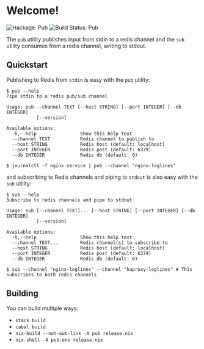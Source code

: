 # Welcome!
![Hackage: Pub](https://img.shields.io/hackage/v/pub.svg?style=flat)
![Build Status: Pub](https://travis-ci.org/ixmatus/pub.svg?branch=master)

The `pub` utility publishes input from stdin to a redis channel and the `sub`
utility consumes from a redis channel, writing to stdout.

## Quickstart
Publishing to Redis from `stdin` is easy with the `pub` utility:
```shell
$ pub --help
Pipe stdin to a redis pub/sub channel

Usage: pub --channel TEXT [--host STRING] [--port INTEGER] [--db INTEGER]
           [--version]

Available options:
  -h,--help                Show this help text
  --channel TEXT           Redis channel to publish to
  --host STRING            Redis host (default: localhost)
  --port INTEGER           Redis post (default: 6379)
  --db INTEGER             Redis db (default: 0)

$ journalctl -f nginx.service | pub --channel "nginx-loglines"
```

and subscribing to Redis channels and piping to `stdout` is also easy with the
`sub` utility:

```shell
$ sub --help
Subscribe to redis channels and pipe to stdout

Usage: sub [--channel TEXT]... [--host STRING] [--port INTEGER] [--db INTEGER]
           [--version]

Available options:
  -h,--help                Show this help text
  --channel TEXT...        Redis channel(s) to subscribe to
  --host STRING            Redis host (default: localhost)
  --port INTEGER           Redis post (default: 6379)
  --db INTEGER             Redis db (default: 0)

$ sub --channel "nginx-loglines" --channel "haproxy-loglines" # This subscribes to both redis channels
```

## Building
You can build multiple ways:

- `stack build`
- `cabal build`
- `nix-build --not-out-link -A pub release.nix`
- `nix-shell -A pub.env release.nix`
